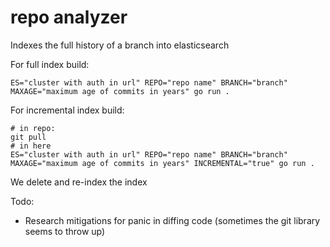 # repo analyzer

Indexes the full history of a branch into elasticsearch


For full index build:
```
ES="cluster with auth in url" REPO="repo name" BRANCH="branch" MAXAGE="maximum age of commits in years" go run .
```

For incremental index build:
```
# in repo:
git pull
# in here
ES="cluster with auth in url" REPO="repo name" BRANCH="branch" MAXAGE="maximum age of commits in years" INCREMENTAL="true" go run .
```

We delete and re-index the index

Todo:
* Research mitigations for panic in diffing code (sometimes the git library seems to throw up)
